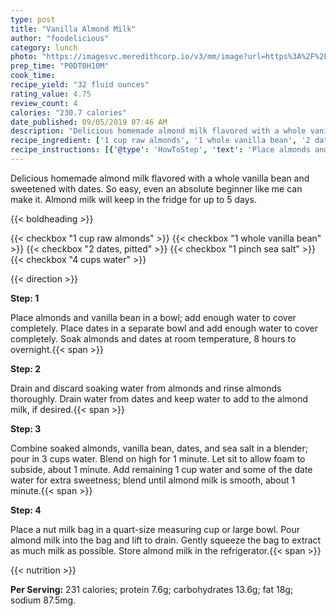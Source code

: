```yaml
---
type: post
title: "Vanilla Almond Milk"
author: "foodelicious"
category: lunch
photo: "https://imagesvc.meredithcorp.io/v3/mm/image?url=https%3A%2F%2Fimages.media-allrecipes.com%2Fuserphotos%2F2355502.jpg"
prep_time: "P0DT0H10M"
cook_time: 
recipe_yield: "32 fluid ounces"
rating_value: 4.75
review_count: 4
calories: "230.7 calories"
date_published: 09/05/2019 07:46 AM
description: "Delicious homemade almond milk flavored with a whole vanilla bean and sweetened with dates. So easy, even an absolute beginner like me can make it. Almond milk will keep in the fridge for up to 5 days."
recipe_ingredient: ['1 cup raw almonds', '1 whole vanilla bean', '2 dates, pitted', '1 pinch sea salt', '4 cups water']
recipe_instructions: [{'@type': 'HowToStep', 'text': 'Place almonds and vanilla bean in a bowl; add enough water to cover completely. Place dates in a separate bowl and add enough water to cover completely. Soak almonds and dates at room temperature, 8 hours to overnight.\n'}, {'@type': 'HowToStep', 'text': 'Drain and discard soaking water from almonds and rinse almonds thoroughly. Drain water from dates and keep water to add to the almond milk, if desired.\n'}, {'@type': 'HowToStep', 'text': 'Combine soaked almonds, vanilla bean, dates, and sea salt in a blender; pour in 3 cups water. Blend on high for 1 minute. Let sit to allow foam to subside, about 1 minute. Add remaining 1 cup water and some of the date water for extra sweetness; blend until almond milk is smooth, about 1 minute.\n'}, {'@type': 'HowToStep', 'text': 'Place a nut milk bag in a quart-size measuring cup or large bowl. Pour almond milk into the bag and lift to drain. Gently squeeze the bag to extract as much milk as possible. Store almond milk in the refrigerator.\n'}]
---
```


Delicious homemade almond milk flavored with a whole vanilla bean and sweetened with dates. So easy, even an absolute beginner like me can make it. Almond milk will keep in the fridge for up to 5 days. 

{{< boldheading >}}

{{< checkbox "1 cup raw almonds" >}}
{{< checkbox "1  whole vanilla bean" >}}
{{< checkbox "2  dates, pitted" >}}
{{< checkbox "1 pinch sea salt" >}}
{{< checkbox "4 cups water" >}}


{{< direction >}}

**Step: 1**

Place almonds and vanilla bean in a bowl; add enough water to cover completely. Place dates in a separate bowl and add enough water to cover completely. Soak almonds and dates at room temperature, 8 hours to overnight.{{< span >}}

**Step: 2**

Drain and discard soaking water from almonds and rinse almonds thoroughly. Drain water from dates and keep water to add to the almond milk, if desired.{{< span >}}

**Step: 3**

Combine soaked almonds, vanilla bean, dates, and sea salt in a blender; pour in 3 cups water. Blend on high for 1 minute. Let sit to allow foam to subside, about 1 minute. Add remaining 1 cup water and some of the date water for extra sweetness; blend until almond milk is smooth, about 1 minute.{{< span >}}

**Step: 4**

Place a nut milk bag in a quart-size measuring cup or large bowl. Pour almond milk into the bag and lift to drain. Gently squeeze the bag to extract as much milk as possible. Store almond milk in the refrigerator.{{< span >}}

{{< nutrition >}}

**Per Serving:** 231 calories; protein 7.6g; carbohydrates 13.6g; fat 18g; sodium 87.5mg.